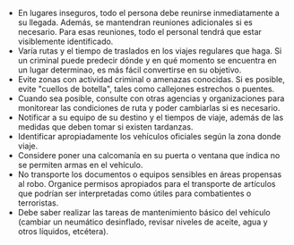 [Title]: # (Pautas de viaje)
[Difficulty]: # (Principiante)
[Order]: # (1)

*   En lugares inseguros, todo el persona debe reunirse inmediatamente a su llegada. Además, se mantendran reuniones adicionales si es necesario. Para esas reuniones, todo el personal tendrá que estar visiblemente identificado.
*   Varía rutas y el tiempo de traslados en los viajes regulares que haga. Si un criminal puede predecir dónde y en qué momento se encuentra en un lugar determinao, es más fácil convertirse en su objetivo.
*   Evite zonas con actividad criminal o amenazas conocidas. Si es posible, evite "cuellos de botella", tales como callejones estrechos o puentes.
*   Cuando sea posible, consulte con otras agencias y organizaciones para monitorear las condiciones de ruta y poder cambiarlas si es necesario.
*   Notificar a su equipo de su destino y el tiempos de viaje, además de las medidas que deben tomar si existen tardanzas.
*   Identificar apropiadamente los vehículos oficiales según la zona donde viaje.
*   Considere poner una calcomanía en su puerta o ventana que indica no se permiten armas en el vehículo.
*   No transporte los documentos o equipos sensibles en áreas propensas al robo. Organice permisos apropiados para el transporte de artículos que podrían ser interpretadas como útiles para combatientes o terroristas.
*   Debe saber realizar las tareas de mantenimiento básico del vehículo (cambiar un neumático desinflado, revisar niveles de aceite, agua y otros líquidos, etcétera).